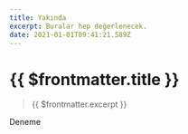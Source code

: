 ```yaml
---
title: Yakında
excerpt: Buralar hep değerlenecek.
date: 2021-01-01T09:41:21.589Z
---
```

# {{ $frontmatter.title }}

> {{ $frontmatter.excerpt }}

<AboutUs />

Deneme